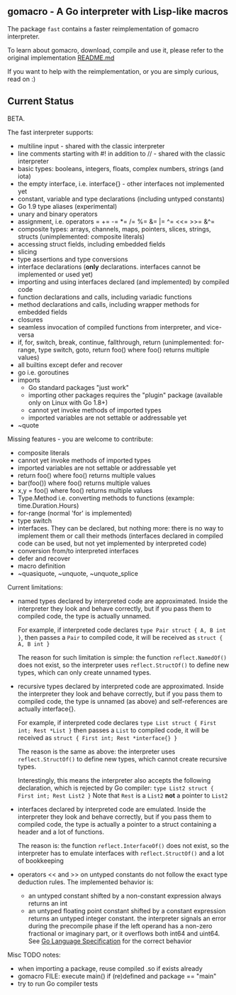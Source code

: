 ## gomacro - A Go interpreter with Lisp-like macros

The package `fast` contains a faster reimplementation of gomacro interpreter.

To learn about gomacro, download, compile and use it, please refer to the original implementation [README.md](../README.md)

If you want to help with the reimplementation, or you are simply curious, read on :)

## Current Status

BETA.

The fast interpreter supports:
* multiline input - shared with the classic interpreter
* line comments starting with #! in addition to // - shared with the classic interpreter
* basic types: booleans, integers, floats, complex numbers, strings (and iota)
* the empty interface, i.e. interface{} - other interfaces not implemented yet
* constant, variable and type declarations (including untyped constants)
* Go 1.9 type aliases (experimental)
* unary and binary operators
* assignment, i.e. operators = += -= *= /= %= &= |= ^= <<= >>= &^=
* composite types: arrays, channels, maps, pointers, slices, strings, structs (unimplemented: composite literals)
* accessing struct fields, including embedded fields
* slicing
* type assertions and type conversions
* interface declarations (**only** declarations. interfaces cannot be implemented or used yet)
* importing and using interfaces declared (and implemented) by compiled code
* function declarations and calls, including variadic functions
* method declarations and calls, including wrapper methods for embedded fields
* closures
* seamless invocation of compiled functions from interpreter, and vice-versa
* if, for, switch, break, continue, fallthrough, return (unimplemented: for-range, type switch, goto, return foo() where foo() returns multiple values)
* all builtins except defer and recover
* go i.e. goroutines
* imports
  * Go standard packages "just work"
  * importing other packages requires the "plugin" package (available only on Linux with Go 1.8+)
  * cannot yet invoke methods of imported types
  * imported variables are not settable or addressable yet
* ~quote

Missing features - you are welcome to contribute:
* composite literals
* cannot yet invoke methods of imported types
* imported variables are not settable or addressable yet
* return foo() where foo() returns multiple values
* bar(foo()) where foo() returns multiple values
* x,y = foo() where foo() returns multiple values
* Type.Method i.e. converting methods to functions (example: time.Duration.Hours)
* for-range (normal 'for' is implemented)
* type switch
* interfaces. They can be declared, but nothing more: there is no way to implement them or call their methods
  (interfaces declared in compiled code can be used, but not yet implemented by interpreted code)
* conversion from/to interpreted interfaces
* defer and recover
* macro definition
* ~quasiquote, ~unquote, ~unquote_splice

Current limitations:
* named types declared by interpreted code are approximated.
  Inside the interpreter they look and behave correctly, but if you pass them to compiled code,
  the type is actually unnamed.

  For example, if interpreted code declares `type Pair struct { A, B int }`,
  then passes a `Pair` to compiled code, it will be received as `struct { A, B int }`

  The reason for such limitation is simple: the function `reflect.NamedOf()` does not exist,
  so the interpreter uses `reflect.StructOf()` to define new types,
  which can only create unnamed types.

* recursive types declared by interpreted code are approximated.
  Inside the interpreter they look and behave correctly, but if you pass them to compiled code,
  the type is unnamed (as above) and self-references are actually interface{}.

  For example, if interpreted code declares `type List struct { First int; Rest *List }`
  then passes a `List` to compiled code, it will be received as `struct { First int; Rest *interface{} }`

  The reason is the same as above: the interpreter uses `reflect.StructOf()` to define new types,
  which cannot create recursive types.

  Interestingly, this means the interpreter also accepts the following declaration,
  which is rejected by Go compiler: `type List2 struct { First int; Rest List2 }`
  Note that `Rest` is a `List2` **not** a pointer to `List2`

* interfaces declared by interpreted code are emulated.
  Inside the interpreter they look and behave correctly, but if you pass them to compiled code,
  the type is actually a pointer to a struct containing a header and a lot of functions.

  The reason is: the function `reflect.InterfaceOf()` does not exist,
  so the interpreter has to emulate interfaces with `reflect.StructOf()` and a lot of bookkeeping

* operators << and >> on untyped constants do not follow the exact type deduction rules.
  The implemented behavior is:
  * an untyped constant shifted by a non-constant expression always returns an int
  * an untyped floating point constant shifted by a constant expression returns an untyped integer constant.
    the interpreter signals an error during the precompile phase
    if the left operand has a non-zero fractional or imaginary part,
    or it overflows both int64 and uint64.
  See [Go Language Specification](https://golang.org/ref/spec#Operators) for the correct behavior

Misc TODO notes:
* when importing a package, reuse compiled .so if exists already
* gomacro FILE: execute main() if (re)defined and package == "main"
* try to run Go compiler tests
